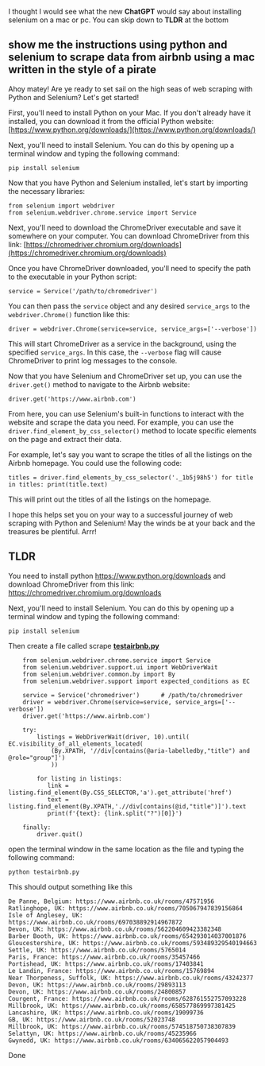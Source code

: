 
I thought I would see what the new **ChatGPT** would say about installing selenium on a mac or pc.
You can skip down to **TLDR** at the bottom

## show me the instructions using python and selenium to scrape data from airbnb using a mac written in the style of a pirate


Ahoy matey! Are ye ready to set sail on the high seas of web scraping with Python and Selenium? Let's get started!

First, you'll need to install Python on your Mac. If you don't already have it installed, you can download it from the official Python website: [https://www.python.org/downloads/](https://www.python.org/downloads/)

Next, you'll need to install Selenium. You can do this by opening up a terminal window and typing the following command:

`pip install selenium` 

Now that you have Python and Selenium installed, let's start by importing the necessary libraries:

    from selenium import webdriver
    from selenium.webdriver.chrome.service import Service

Next, you'll need to download the ChromeDriver executable and save it somewhere on your computer. You can download ChromeDriver from this link: [https://chromedriver.chromium.org/downloads](https://chromedriver.chromium.org/downloads)

Once you have ChromeDriver downloaded, you'll need to specify the path to the executable in your Python script:

`service = Service('/path/to/chromedriver')` 

You can then pass the `service` object and any desired `service_args` to the `webdriver.Chrome()` function like this:

`driver = webdriver.Chrome(service=service, service_args=['--verbose'])` 

This will start ChromeDriver as a service in the background, using the specified `service_args`. In this case, the `--verbose` flag will cause ChromeDriver to print log messages to the console.

Now that you have Selenium and ChromeDriver set up, you can use the `driver.get()` method to navigate to the Airbnb website:

`driver.get('https://www.airbnb.com')` 

From here, you can use Selenium's built-in functions to interact with the website and scrape the data you need. For example, you can use the `driver.find_element_by_css_selector()` method to locate specific elements on the page and extract their data.

For example, let's say you want to scrape the titles of all the listings on the Airbnb homepage. You could use the following code:

`titles = driver.find_elements_by_css_selector('._1b5j98h5')
for title in titles:
    print(title.text)` 

This will print out the titles of all the listings on the homepage.

I hope this helps set you on your way to a successful journey of web scraping with Python and Selenium! May the winds be at your back and the treasures be plentiful. Arrr!


## TLDR

You need to install python
https://www.python.org/downloads
and download ChromeDriver from this link: https://chromedriver.chromium.org/downloads

Next, you'll need to install Selenium. You can do this by opening up a terminal window and typing the following command:

`pip install selenium` 


Then create a file called scrape **[testairbnb.py](https://raw.githubusercontent.com/dougbristor/setup-selenium/main/testairbnb.py)**

```    from selenium import webdriver
    from selenium.webdriver.chrome.service import Service
    from selenium.webdriver.support.ui import WebDriverWait
    from selenium.webdriver.common.by import By
    from selenium.webdriver.support import expected_conditions as EC
    
    service = Service('chromedriver')      # /path/to/chromedriver
    driver = webdriver.Chrome(service=service, service_args=['--verbose'])
    driver.get('https://www.airbnb.com')
    
    try:
        listings = WebDriverWait(driver, 10).until( EC.visibility_of_all_elements_located(
            (By.XPATH, '//div[contains(@aria-labelledby,"title") and @role="group"]')
            ))
    
        for listing in listings:	
           link = listing.find_element(By.CSS_SELECTOR,'a').get_attribute('href')
           text = listing.find_element(By.XPATH,'.//div[contains(@id,"title")]').text 
           print(f'{text}: {link.split("?")[0]}')
    
    finally:
        driver.quit()
```


open the terminal window in the same location as the file and typing the following command:

    python testairbnb.py

This should output something like this 


    De Panne, Belgium: https://www.airbnb.co.uk/rooms/47571956  
    Ratlinghope, UK: https://www.airbnb.co.uk/rooms/705067947839156864  
    Isle of Anglesey, UK: https://www.airbnb.co.uk/rooms/697038892914967872  
    Devon, UK: https://www.airbnb.co.uk/rooms/562204609423382348  
    Barber Booth, UK: https://www.airbnb.co.uk/rooms/654293014037001876  
    Gloucestershire, UK: https://www.airbnb.co.uk/rooms/593489329540194663  
    Settle, UK: https://www.airbnb.co.uk/rooms/5765014  
    Paris, France: https://www.airbnb.co.uk/rooms/35457466  
    Portishead, UK: https://www.airbnb.co.uk/rooms/17403841  
    Le Landin, France: https://www.airbnb.co.uk/rooms/15769894  
    Near Thorpeness, Suffolk, UK: https://www.airbnb.co.uk/rooms/43242377  
    Devon, UK: https://www.airbnb.co.uk/rooms/29893113  
    Devon, UK: https://www.airbnb.co.uk/rooms/24800857  
    Courgent, France: https://www.airbnb.co.uk/rooms/628761552757093228  
    Millbrook, UK: https://www.airbnb.co.uk/rooms/658577869997381425  
    Lancashire, UK: https://www.airbnb.co.uk/rooms/19099736  
    GB, UK: https://www.airbnb.co.uk/rooms/52023748  
    Millbrook, UK: https://www.airbnb.co.uk/rooms/574518750738307839  
    Selattyn, UK: https://www.airbnb.co.uk/rooms/45235966  
    Gwynedd, UK: https://www.airbnb.co.uk/rooms/634065622057904493  
    
Done

